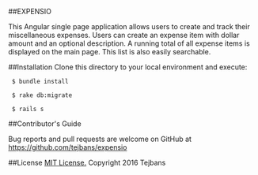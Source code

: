 ##EXPENSIO

This Angular single page application allows users to create and track their miscellaneous expenses. Users can create an expense item with dollar amount and an optional description. A running total of all expense items is displayed on the main page. This list is also easily searchable.

##Installation
Clone this directory to your local environment and execute:
```
 $ bundle install

 $ rake db:migrate

 $ rails s
```

##Contributor's Guide

Bug reports and pull requests are welcome on GitHub at https://github.com/tejbans/expensio

##License
[MIT License.](https://github.com/tejbans/expensio/blob/master/LICENSE) Copyright 2016 Tejbans
